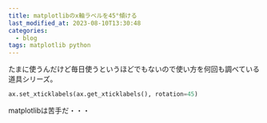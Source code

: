 ```yaml
---
title: matplotlibのx軸ラベルを45°傾ける
last_modified_at: 2023-08-10T13:30:48
categories:
  - blog
tags: matplotlib python
---
```


たまに使うんだけど毎日使うというほどでもないので使い方を何回も調べている道具シリーズ。

```python
ax.set_xticklabels(ax.get_xticklabels(), rotation=45)
```

matplotlibは苦手だ・・・

